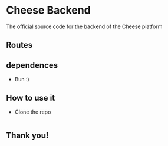 # Cheese Backend

The official source code for the backend of the Cheese platform

## Routes

## dependences

- Bun :)

## How to use it

- Clone the repo
```bash

```

## Thank you!

